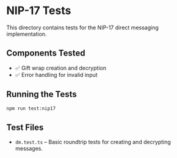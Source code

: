 # NIP-17 Tests

This directory contains tests for the NIP-17 direct messaging implementation.

## Components Tested

- ✅ Gift wrap creation and decryption
- ✅ Error handling for invalid input

## Running the Tests

```bash
npm run test:nip17
```

## Test Files

- `dm.test.ts` – Basic roundtrip tests for creating and decrypting messages.
